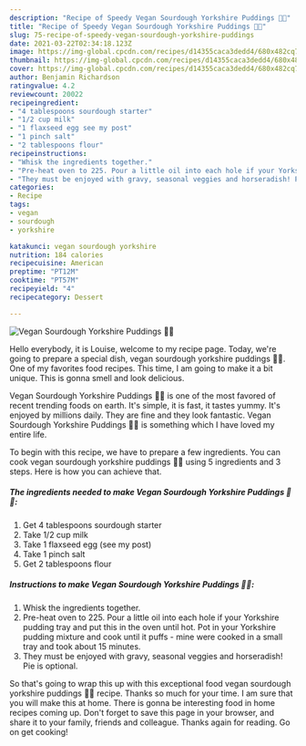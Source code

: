 ```yaml
---
description: "Recipe of Speedy Vegan Sourdough Yorkshire Puddings 🌱🥳"
title: "Recipe of Speedy Vegan Sourdough Yorkshire Puddings 🌱🥳"
slug: 75-recipe-of-speedy-vegan-sourdough-yorkshire-puddings
date: 2021-03-22T02:34:18.123Z
image: https://img-global.cpcdn.com/recipes/d14355caca3dedd4/680x482cq70/vegan-sourdough-yorkshire-puddings-🌱🥳-recipe-main-photo.jpg
thumbnail: https://img-global.cpcdn.com/recipes/d14355caca3dedd4/680x482cq70/vegan-sourdough-yorkshire-puddings-🌱🥳-recipe-main-photo.jpg
cover: https://img-global.cpcdn.com/recipes/d14355caca3dedd4/680x482cq70/vegan-sourdough-yorkshire-puddings-🌱🥳-recipe-main-photo.jpg
author: Benjamin Richardson
ratingvalue: 4.2
reviewcount: 20022
recipeingredient:
- "4 tablespoons sourdough starter"
- "1/2 cup milk"
- "1 flaxseed egg see my post"
- "1 pinch salt"
- "2 tablespoons flour"
recipeinstructions:
- "Whisk the ingredients together."
- "Pre-heat oven to 225. Pour a little oil into each hole if your Yorkshire pudding tray and put this in the oven until hot. Pot in your Yorkshire pudding mixture and cook until it puffs - mine were cooked in a small tray and took about 15 minutes."
- "They must be enjoyed with gravy, seasonal veggies and horseradish! Pie is optional."
categories:
- Recipe
tags:
- vegan
- sourdough
- yorkshire

katakunci: vegan sourdough yorkshire 
nutrition: 184 calories
recipecuisine: American
preptime: "PT12M"
cooktime: "PT57M"
recipeyield: "4"
recipecategory: Dessert

---
```



![Vegan Sourdough Yorkshire Puddings 🌱🥳](https://img-global.cpcdn.com/recipes/d14355caca3dedd4/680x482cq70/vegan-sourdough-yorkshire-puddings-🌱🥳-recipe-main-photo.jpg)

Hello everybody, it is Louise, welcome to my recipe page. Today, we're going to prepare a special dish, vegan sourdough yorkshire puddings 🌱🥳. One of my favorites food recipes. This time, I am going to make it a bit unique. This is gonna smell and look delicious.



Vegan Sourdough Yorkshire Puddings 🌱🥳 is one of the most favored of recent trending foods on earth. It's simple, it is fast, it tastes yummy. It's enjoyed by millions daily. They are fine and they look fantastic. Vegan Sourdough Yorkshire Puddings 🌱🥳 is something which I have loved my entire life.


To begin with this recipe, we have to prepare a few ingredients. You can cook vegan sourdough yorkshire puddings 🌱🥳 using 5 ingredients and 3 steps. Here is how you can achieve that.

<!--inarticleads1-->

##### The ingredients needed to make Vegan Sourdough Yorkshire Puddings 🌱🥳:

1. Get 4 tablespoons sourdough starter
1. Take 1/2 cup milk
1. Take 1 flaxseed egg (see my post)
1. Take 1 pinch salt
1. Get 2 tablespoons flour




<!--inarticleads2-->

##### Instructions to make Vegan Sourdough Yorkshire Puddings 🌱🥳:

1. Whisk the ingredients together.
1. Pre-heat oven to 225. Pour a little oil into each hole if your Yorkshire pudding tray and put this in the oven until hot. Pot in your Yorkshire pudding mixture and cook until it puffs - mine were cooked in a small tray and took about 15 minutes.
1. They must be enjoyed with gravy, seasonal veggies and horseradish! Pie is optional.




So that's going to wrap this up with this exceptional food vegan sourdough yorkshire puddings 🌱🥳 recipe. Thanks so much for your time. I am sure that you will make this at home. There is gonna be interesting food in home recipes coming up. Don't forget to save this page in your browser, and share it to your family, friends and colleague. Thanks again for reading. Go on get cooking!
